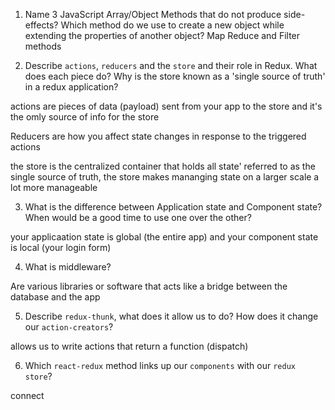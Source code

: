 1.  Name 3 JavaScript Array/Object Methods that do not produce side-effects? Which method do we use to create a new object while extending the properties of another object?
Map Reduce and Filter methods

2.  Describe `actions`, `reducers` and the `store` and their role in Redux. What does each piece do? Why is the store known as a 'single source of truth' in a redux application?

actions are pieces of data (payload) sent from your app to the store and it's the omly source of info for the store

Reducers are how you affect state changes in response to the triggered actions

the store is the centralized container that holds all state' referred to as the single source of truth, the store makes mananging state on a larger scale a lot more manageable



3.  What is the difference between Application state and Component state? When would be a good time to use one over the other?

your applicaation state is global (the entire app) and your component state is local (your login form)

4.  What is middleware?

Are various libraries or software that acts like a bridge between the database and the app

5.  Describe `redux-thunk`, what does it allow us to do? How does it change our `action-creators`?

allows us to write actions that return a function (dispatch)

6.  Which `react-redux` method links up our `components` with our `redux store`?

connect
